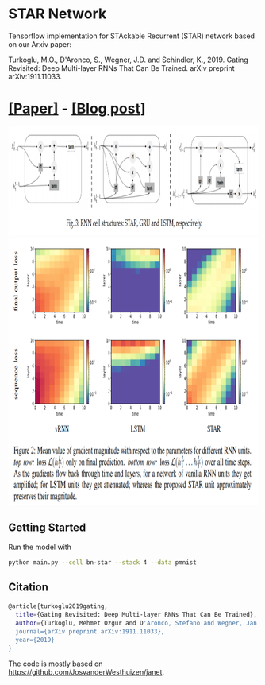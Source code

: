 # STAR Network
Tensorflow  implementation for STAckable Recurrent (STAR) network based on our Arxiv paper:

Turkoglu, M.O., D'Aronco, S., Wegner, J.D. and Schindler, K., 2019. Gating Revisited: Deep Multi-layer RNNs That Can Be Trained. arXiv preprint arXiv:1911.11033.

# [[Paper]](https://arxiv.org/abs/1911.11033)  - [[Blog post]](https://medium.com/p/2f01acdb73a7)


<img src="https://raw.githubusercontent.com/0zgur0/STAR_Network/master/imgs/cells.PNG" width="960" height="220">
<img src="https://raw.githubusercontent.com/0zgur0/STAR_Network/master/imgs/img_grad.PNG" width="960" height="540">

## Getting Started

Run the model with 
```bash
python main.py --cell bn-star --stack 4 --data pmnist
```

## Citation
```bash
@article{turkoglu2019gating,
  title={Gating Revisited: Deep Multi-layer RNNs That Can Be Trained},
  author={Turkoglu, Mehmet Ozgur and D'Aronco, Stefano and Wegner, Jan Dirk and Schindler, Konrad},
  journal={arXiv preprint arXiv:1911.11033},
  year={2019}
}
```

The code is mostly based on https://github.com/JosvanderWesthuizen/janet.

